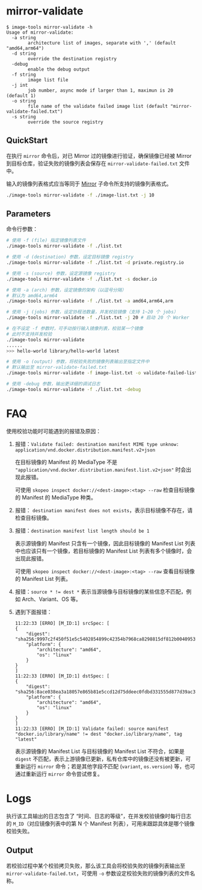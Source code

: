 # mirror-validate

```console
$ image-tools mirror-validate -h
Usage of mirror-validate:
  -a string
        architecture list of images, separate with ',' (default "amd64,arm64")
  -d string
        override the destination registry
  -debug
        enable the debug output
  -f string
        image list file
  -j int
        job number, async mode if larger than 1, maximun is 20 (default 1)
  -o string
        file name of the validate failed image list (default "mirror-validate-failed.txt")
  -s string
        override the source registry
```

## QuickStart

在执行 `mirror` 命令后，对已 Mirror 过的镜像进行验证，确保镜像已经被 Mirror 到目标仓库，验证失败的镜像列表会保存在 `mirror-validate-failed.txt` 文件中。

输入的镜像列表格式应当等同于 [Mirror](./mirror.md) 子命令所支持的镜像列表格式。 

```sh
./image-tools mirror-validate -f ./image-list.txt -j 10
```

## Parameters

命令行参数：

```sh
# 使用 -f (file) 指定镜像列表文件
./image-tools mirror-validate -f ./list.txt

# 使用 -d (destination) 参数，设定目标镜像 registry
./image-tools mirror-validate -f ./list.txt -d private.registry.io

# 使用 -s (source) 参数，设定源镜像 registry
./image-tools mirror-validate -f ./list.txt -s docker.io

# 使用 -a (arch) 参数，设定镜像的架构（以逗号分隔）
# 默认为 amd64,arm64
./image-tools mirror-validate -f ./list.txt -a amd64,arm64,arm

# 使用 -j (jobs) 参数，设定协程池数量，并发校验镜像（支持 1~20 个 jobs）
./image-tools mirror-validate -f ./list.txt -j 20 # 启动 20 个 Worker

# 在不设定 -f 参数时，可手动按行输入镜像列表，校验某一个镜像
# 此时不支持并发校验
./image-tools mirror-validate
......
>>> hello-world library/hello-world latest

# 使用 -o (output) 参数，将校验失败的镜像列表输出至指定文件中
# 默认输出至 mirror-validate-failed.txt
./image-tools mirror-validate -f image-list.txt -o validate-failed-list.txt

# 使用 -debug 参数，输出更详细的调试日志
./image-tools mirror-validate -f ./list.txt -debug
```

# FAQ

使用校验功能时可能遇到的报错及原因：

1. 报错：`Validate failed: destination manifest MIME type unknow: application/vnd.docker.distribution.manifest.v2+json`

    在目标镜像的 Manifest 的 MediaType 不是 `"application/vnd.docker.distribution.manifest.list.v2+json"` 时会出现此报错。

    可使用 `skopeo inspect docker://<dest-image>:<tag> --raw` 检查目标镜像的 Manifest 的 MediaType 种类。

1. 报错： `destination manifest does not exists`，表示目标镜像不存在，请检查目标镜像。

1. 报错：`destination manifest list length should be 1`

    表示源镜像的 Manifest 只含有一个镜像，因此目标镜像的 Manifest List 列表中也应该只有一个镜像，若目标镜像的 Manifest List 列表有多个镜像时，会出现此报错。

    可使用 `skopeo inspect docker://<dest-image>:<tag> --raw` 查看目标镜像的 Manifest List 列表。

1. 报错：`source * != dest *` 表示当源镜像与目标镜像的某些信息不匹配，例如 Arch、Variant、OS 等。

1. 遇到下面报错：

    ```text
    11:22:33 [ERRO] [M_ID:1] srcSpec: [
    {
        "digest": "sha256:9997c2f450f51e5c5402854899c42354b7968ca8298815df812b00409533527c",
        "platform": {
            "architecture": "amd64",
            "os": "linux"
        }
    }
    ]
    11:22:33 [ERRO] [M_ID:1] dstSpec: [
    {
        "digest": "sha256:8ace038ea3a18057e865b81e5ccd12d75ddeec0fdbd331555d877d39ac3f45bb",
        "platform": {
            "architecture": "amd64",
            "os": "linux"
        }
    }
    ]
    11:22:33 [ERRO] [M_ID:1] Validate failed: source manifest "docker.io/library/name" != dest "docker.io/library/name", tag "latest"
    ```

    表示源镜像的 Manifest List 与目标镜像的 Manifest List 不符合，如果是 `digest` 不匹配，表示上游镜像已更新，私有仓库中的镜像还没有被更新，可重新运行 `mirror` 命令；若是其他字段不匹配 (`variant`, `os.version`) 等，也可通过重新运行 `mirror` 命令尝试修复。

# Logs

执行该工具输出的日志包含了 “时间、日志的等级”，在并发校验镜像时每行日志的 `M_ID`（对应镜像列表中的第 N 个 Manifest 列表），可用来跟踪具体是哪个镜像校验失败。

## Output

若校验过程中某个校验拷贝失败，那么该工具会将校验失败的镜像列表输出至 `mirror-validate-failed.txt`，可使用 `-o` 参数设定校验失败的镜像列表的文件名称。
